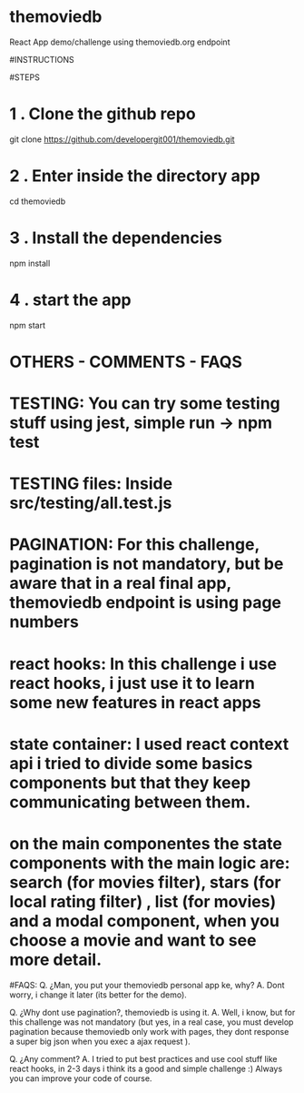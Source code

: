 # themoviedb
React App demo/challenge using themoviedb.org endpoint

#INSTRUCTIONS


#STEPS

# 1 . Clone the github repo
git clone https://github.com/developergit001/themoviedb.git

# 2 . Enter inside the directory app
cd themoviedb

# 3 . Install the dependencies
npm install

# 4 . start the app
npm start


# OTHERS - COMMENTS - FAQS

# TESTING: You can try some testing stuff using jest, simple run -> npm test
# TESTING files: Inside src/__testing__/all.test.js 

# PAGINATION: For this challenge, pagination is not mandatory, but be aware that in a real final app, themoviedb endpoint is using page numbers

# react hooks: In this challenge i use react hooks, i just use it to learn some new features in react apps
# state container: I used react context api i tried to divide some basics components but that they keep communicating between them.
# on the main componentes the state components with the main logic are: search (for movies filter), stars (for local rating filter) , list (for movies) and a modal component, when you choose a movie and want to see more detail.

#FAQS:
Q. ¿Man, you put your themoviedb personal app ke, why?
A. Dont worry, i change it later (its better for the demo).

Q. ¿Why dont use pagination?, themoviedb is using it.
A. Well, i know, but for this challenge was not mandatory (but yes, in a real case, you must develop pagination 
because themoviedb only work with pages, they dont response a super big json when you exec a ajax request ).

Q. ¿Any comment?
A. I tried to put best practices and use cool stuff like react hooks, in 2-3 days i think its a good and simple challenge :)
   Always you can improve your code of course.

